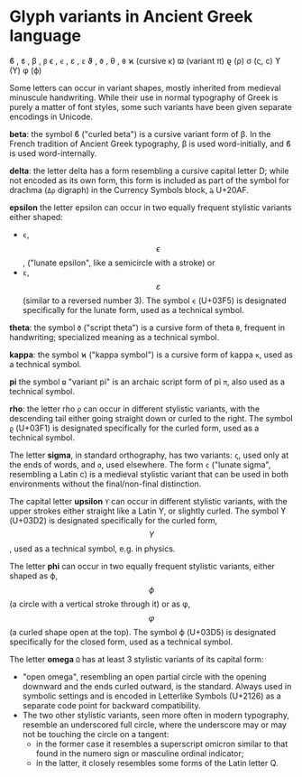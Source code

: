 # Glyph variants in Ancient Greek language 


ϐ , `ϐ` , β , `β`
ϵ , `ϵ` , ε , `ε`
ϑ , `ϑ` , θ , `θ`
ϰ (cursive κ)
ϖ (variant π)
ϱ (ρ)
σ (ς, ϲ)
ϒ (Υ)
φ (ϕ)


Some letters can occur in variant shapes, mostly inherited from medieval minuscule handwriting. While their use in normal typography of Greek is purely a matter of font styles, some such variants have been given separate encodings in Unicode.

**beta**: the symbol ϐ ("curled beta") is a cursive variant form of β. 
In the French tradition of Ancient Greek typography, 
β is used word-initially, and 
ϐ is used word-internally.

**delta**: the letter delta has a form resembling a cursive capital letter D; while not encoded as its own form, this form is included as part of the symbol for drachma (`Δρ` digraph) in the Currency Symbols block, `₯` U+20AF.

**epsilon** the letter epsilon can occur in two equally frequent stylistic variants either shaped:
- `ϵ`, $$\epsilon$$, ("lunate epsilon", like a semicircle with a stroke) or
- `ε`, $$\varepsilon$$ (similar to a reversed number 3).
The symbol `ϵ` (U+03F5) is designated specifically for the lunate form, used as a technical symbol.

**theta**: the symbol `ϑ` ("script theta") is a cursive form of theta `θ`, frequent in handwriting; specialized meaning as a technical symbol.

**kappa**: the symbol ϰ ("kappa symbol") is a cursive form of kappa `κ`, used as a technical symbol.

**pi** the symbol `ϖ` "variant pi" is an archaic script form of pi `π`, also used as a technical symbol.

**rho**: the letter rho `ρ` can occur in different stylistic variants, with the descending tail either going straight down or curled to the right. The symbol `ϱ` (U+03F1) is designated specifically for the curled form, used as a technical symbol.

The letter **sigma**, in standard orthography, has two variants: `ς`, used only at the ends of words, and `σ`, used elsewhere. The form `ϲ` ("lunate sigma", resembling a Latin c) is a medieval stylistic variant that can be used in both environments without the final/non-final distinction.

The capital letter **upsilon** `Υ` can occur in different stylistic variants, with the upper strokes either straight like a Latin Y, or slightly curled. The symbol ϒ (U+03D2) is designated specifically for the curled form, $$\Upsilon$$, used as a technical symbol, e.g. in physics.

The letter **phi** can occur in two equally frequent stylistic variants, either shaped as ϕ, $$\phi$$ (a circle with a vertical stroke through it) or as φ, $$\varphi$$ (a curled shape open at the top).
The symbol ϕ (U+03D5) is designated specifically for the closed form, used as a technical symbol.


The letter **omega** `Ω` has at least 3 stylistic variants of its capital form:
- "open omega", resembling an open partial circle with the opening downward and the ends curled outward, is the standard. Always used in symbolic settings and is encoded in Letterlike Symbols (U+2126) as a separate code point for backward compatibility.
- The two other stylistic variants, seen more often in modern typography, resemble an underscored full circle, where the underscore may or may not be touching the circle on a tangent:
  - in the former case it resembles a superscript omicron similar to that found in the numero sign or masculine ordinal indicator;
  - in the latter, it closely resembles some forms of the Latin letter Q.


